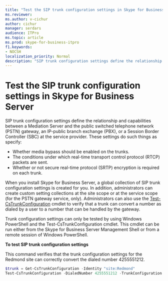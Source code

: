 ```yaml
---
title: "Test the SIP trunk configuration settings in Skype for Business Server"
ms.reviewer: 
ms.author: v-cichur
author: cichur
manager: serdars
audience: ITPro
ms.topic: article
ms.prod: skype-for-business-itpro
f1.keywords:
- NOCSH
localization_priority: Normal
description: "SIP trunk configuration settings define the relationship and capabilities between a Mediation Server and the public switched telephone network gateway, an IP-public branch exchange, or a Session Border Controller  at the service provider. "
---
```


# Test the SIP trunk configuration settings in Skype for Business Server

SIP trunk configuration settings define the relationship and capabilities between a Mediation Server and the public switched telephone network (PSTN) gateway, an IP-public branch exchange (PBX), or a Session Border Controller (SBC) at the service provider. These settings do such things as specify:

- Whether media bypass should be enabled on the trunks.
- The conditions under which real-time transport control protocol (RTCP) packets are sent.
- Whether or not secure real-time protocol (SRTP) encryption is required on each trunk.

When you install Skype for Business Server, a global collection of SIP trunk configuration settings is created for you. In addition, administrators can create custom setting collections at the site scope or at the service scope (for the PSTN gateway service, only). Administrators can also use the [Test-CsTrunkConfiguration](/powershell/module/skype/Test-CsTrunkConfiguration) cmdlet to verify that a trunk can convert a number as dialed by a user to a number that can be handled by the gateway.

Trunk configuration settings can only be tested by using Windows PowerShell and the Test-CsTrunkConfiguration cmdlet. This cmdlet can be run either from the Skype for Business Server Management Shell or from a remote session of Windows PowerShell. 

**To test SIP trunk configuration settings**

This command verifies that the trunk configuration settings for the Redmond site can correctly convert the dialed number 4255551212.

```PowerShell
$trunk = Get-CsTrunkConfiguration -Identity "site:Redmond"
Test-CsTrunkConfiguration -DialedNumber 4255551212 -TrunkConfiguration $trunk
```